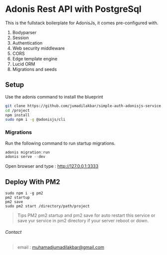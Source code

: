 # Adonis Rest API with PostgreSql

This is the fullstack boilerplate for AdonisJs, it comes pre-configured with.

1. Bodyparser
2. Session
3. Authentication
4. Web security middleware
5. CORS
6. Edge template engine
7. Lucid ORM
8. Migrations and seeds

## Setup

Use the adonis command to install the blueprint

```bash
git clone https://github.com/jumadilakbar/simple-auth-adonisjs-service.git project
cd /project
npm install 
sudo npm i -g @adonisjs/cli
```
### Migrations

Run the following command to run startup migrations.

```js
adonis migration:run
adonis serve --dev
```
Open browser and type : 
http://127.0.0.1:3333

## Deploy With PM2
```
sudo npm i -g pm2
pm2 startup
pm2 save
sudo pm2 start /directory/path/project 
```
>Tips PM2 
>pm2 startup and pm2 save for auto restart this service or save yur service in pm2 directory if your server reboot or down.
###### Contact
>email : muhamadjumadilakbar@gmail.com